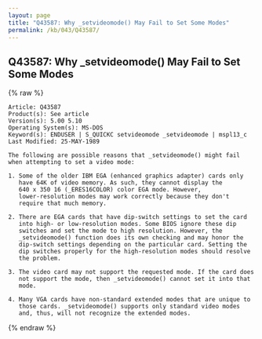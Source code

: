 ```yaml
---
layout: page
title: "Q43587: Why _setvideomode() May Fail to Set Some Modes"
permalink: /kb/043/Q43587/
---
```


## Q43587: Why _setvideomode() May Fail to Set Some Modes

{% raw %}

	Article: Q43587
	Product(s): See article
	Version(s): 5.00 5.10
	Operating System(s): MS-DOS
	Keyword(s): ENDUSER | S_QUICKC setvideomode _setvideomode | mspl13_c
	Last Modified: 25-MAY-1989
	
	The following are possible reasons that _setvideomode() might fail
	when attempting to set a video mode:
	
	1. Some of the older IBM EGA (enhanced graphics adapter) cards only
	   have 64K of video memory. As such, they cannot display the
	   640 x 350 16 (_ERES16COLOR) color EGA mode. However,
	   lower-resolution modes may work correctly because they don't
	   require that much memory.
	
	2. There are EGA cards that have dip-switch settings to set the card
	   into high- or low-resolution modes. Some BIOS ignore these dip
	   switches and set the mode to high resolution. However, the
	   _setvideomode() function does its own checking and may honor the
	   dip-switch settings depending on the particular card. Setting the
	   dip switches properly for the high-resolution modes should resolve
	   the problem.
	
	3. The video card may not support the requested mode. If the card does
	   not support the mode, then _setvideomode() cannot set it into that
	   mode.
	
	4. Many VGA cards have non-standard extended modes that are unique to
	   those cards. _setvideomode() supports only standard video modes
	   and, thus, will not recognize the extended modes.

{% endraw %}
